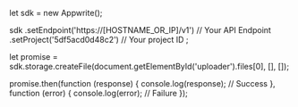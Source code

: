 let sdk = new Appwrite();

sdk
    .setEndpoint('https://[HOSTNAME_OR_IP]/v1') // Your API Endpoint
    .setProject('5df5acd0d48c2') // Your project ID
;

let promise = sdk.storage.createFile(document.getElementById('uploader').files[0], [], []);

promise.then(function (response) {
    console.log(response); // Success
}, function (error) {
    console.log(error); // Failure
});
